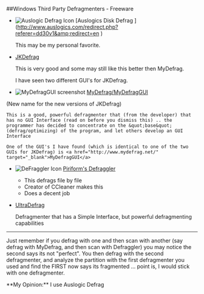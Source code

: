 ##Windows Third Party Defragmenters  - Freeware       
        
   
-	![Auslogic Defrag Icon ](../../progIcons/system_tools/defrag/DiskDefrag_MAINICON.png ) [Auslogics Disk Defrag ] (http://www.auslogics.com/redirect.php?referer=dd30v1&amp;redirect=en )

	This may be my personal favorite.

 
 -	[JKDefrag ](http://www.emro.nl/freeware )

	This is very good and some may still like this better then MyDefrag. 
          
	I have seen two different GUI's for JKDefrag. 

        
-	![MyDefragGUI screenshot ](../defrag/icon_MyDefragGUI.png )  [MyDefrag/MyDefragGUI ](http://www.mydefrag.net )

(New name for the new versions of JKDefrag)
               
	This is a good, powerful defragmenter that (from the developer) that has no GUI Interface (read on before you dismiss this) .. the programmer has decided to concentrate on the &quot;base&quot; (defrag/optimizing) of the program, and let others develop an GUI Interface
           
	One of the GUI's I have found (which is identical to one of the two GUIs for JKDefrag) is <a href="http://www.mydefrag.net/" target="_blank">MyDefragGUI</a>

  
-	![DeFraggler Icon](../../progIcons/system_tools/defrag/1005t__defraggler.png )  [Piriform's Defraggler ](http://www.pinform.com )

     - This defrags file by file
     - Creator of CCleaner makes this
     - Does a decent job 

-	[UltraDefrag ](http://ultradefrag.sourceforge.net/ )

     Defragmenter that has a Simple Interface, but powerful defragmenting capabilities 
     
---

Just remember if you defrag with one and then scan with another (say defrag with MyDefrag, and then scan with Defraggler) you may notice the second says its not &quot;perfect&quot;. You then defrag with the second defragmenter, and analyze the partition with the first defragmenter you used and find the FIRST now says its fragmented ... point is, I would stick with one defragmenter. 
		 
 

<p>**My Opinion:**
    <span class="redBold"> I use Auslogic Defrag </span>
  </p>  
